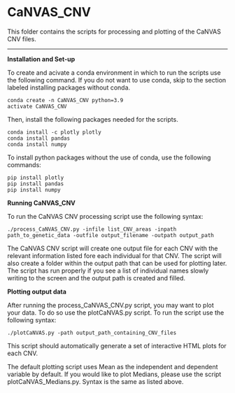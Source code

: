 # CaNVAS_CNV
This folder contains the scripts for processing and plotting of the CaNVAS CNV files. 

---
**Installation and Set-up**

To create and acivate a conda environment in which to run the scripts use the following command. If you do not want to use conda, skip to the section labeled installing packages without conda. 

```console
conda create -n CaNVAS_CNV python=3.9
activate CaNVAS_CNV
```

Then, install the following packages needed for the scripts. 

```console
conda install -c plotly plotly
conda install pandas
conda install numpy
```

To install python packages without the use of conda, use the following commands:

```console
pip install plotly
pip install pandas
pip install numpy
```

**Running CaNVAS_CNV**

To run the CaNVAS CNV processing script use the following syntax:

```console
./process_CaNVAS_CNV.py -infile list_CNV_areas -inpath path_to_genetic_data -outfile output_filename -outpath output_path
```

The CaNVAS CNV script will create one output file for each CNV with the relevant information listed fore each individual for that CNV. The script will also create a folder within the output path that can be used for plotting later. The script has run properly if you see a list of individual names slowly writing to the screen and the output path is created and filled. 

**Plotting output data**

After running the process_CaNVAS_CNV.py script, you may want to plot your data. To do so use the plotCaNVAS.py script. To run the script use the following syntax:
```console
./plotCaNVAS.py -path output_path_containing_CNV_files
```

This script should automatically generate a set of interactive HTML plots for each CNV. 

The default plotting script uses Mean as the independent and dependent variable by default. If you would like to plot Medians, please use the script plotCaNVAS_Medians.py. Syntax is the same as listed above. 

